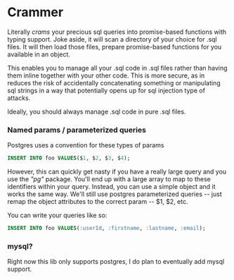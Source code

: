 # Crammer

Literally _crams_ your precious sql queries into promise-based functions with typing support.
Joke aside, it will scan a directory of your choice for .sql files. It will then load those
files, prepare promise-based functions for you available in an object.

This enables you to manage all your .sql code in .sql files rather than having them inline
together with your other code. This is more secure, as in reduces the risk of accidentally
concatenating something or manipulating sql strings in a way that potentially opens up
for sql injection type of attacks.

Ideally, you should always manage .sql code in pure .sql files.

### Named params / parameterized queries

Postgres uses a convention for these types of params

```sql
INSERT INTO foo VALUES($1, $2, $3, $4);
```

However, this can quickly get nasty if you have a really large query and you use
the _"pg"_ package. You'll end up with a large array to map to these identifiers
within your query. Instead, you can use a simple object and it works the same way.
We'll still use postgres parameterized queries -- just remap the object attributes to
the correct param -- $1, $2, etc.

You can write your queries like so:

```sql
INSERT INTO foo VALUES(:userId, :firstname, :lastname, :email);
```

### mysql?

Right now this lib only supports postgres, I do plan to eventually add mysql support.
